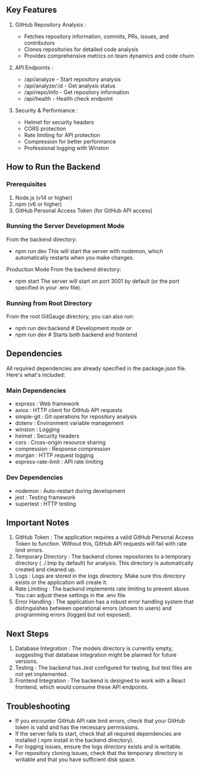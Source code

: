 ## Key Features
1. GitHub Repository Analysis :
   
   - Fetches repository information, commits, PRs, issues, and contributors
   - Clones repositories for detailed code analysis
   - Provides comprehensive metrics on team dynamics and code churn
2. API Endpoints :
   
   - /api/analyze - Start repository analysis
   - /api/analyze/:id - Get analysis status
   - /api/repo/info - Get repository information
   - /api/health - Health check endpoint
3. Security & Performance :
   
   - Helmet for security headers
   - CORS protection
   - Rate limiting for API protection
   - Compression for better performance
   - Professional logging with Winston

## How to Run the Backend

### Prerequisites
1. Node.js (v14 or higher)
2. npm (v6 or higher)
3. GitHub Personal Access Token (for GitHub API access)

### Running the Server Development Mode
From the backend directory:
- npm run dev
This will start the server with nodemon, which automatically restarts when you make changes.

 Production Mode
From the backend directory:
- npm start
The server will start on port 3001 by default (or the port specified in your .env file).

### Running from Root Directory
From the root GitGauge directory, you can also run:
- npm run dev:backend  # Development mode
or
- npm run dev  # Starts both backend and frontend

## Dependencies
All required dependencies are already specified in the package.json file. Here's what's included:

### Main Dependencies
- express : Web framework
- axios : HTTP client for GitHub API requests
- simple-git : Git operations for repository analysis
- dotenv : Environment variable management
- winston : Logging
- helmet : Security headers
- cors : Cross-origin resource sharing
- compression : Response compression
- morgan : HTTP request logging
- express-rate-limit : API rate limiting

### Dev Dependencies
- nodemon : Auto-restart during development
- jest : Testing framework
- supertest : HTTP testing

## Important Notes
1. GitHub Token : The application requires a valid GitHub Personal Access Token to function. Without this, GitHub API requests will fail with rate limit errors.
2. Temporary Directory : The backend clones repositories to a temporary directory ( ./.tmp by default) for analysis. This directory is automatically created and cleaned up.
3. Logs : Logs are stored in the logs directory. Make sure this directory exists or the application will create it.
4. Rate Limiting : The backend implements rate limiting to prevent abuse. You can adjust these settings in the .env file.
5. Error Handling : The application has a robust error handling system that distinguishes between operational errors (shown to users) and programming errors (logged but not exposed).

## Next Steps
1. Database Integration : The models directory is currently empty, suggesting that database integration might be planned for future versions.
2. Testing : The backend has Jest configured for testing, but test files are not yet implemented.
3. Frontend Integration : The backend is designed to work with a React frontend, which would consume these API endpoints.

## Troubleshooting
- If you encounter GitHub API rate limit errors, check that your GitHub token is valid and has the necessary permissions.
- If the server fails to start, check that all required dependencies are installed ( npm install in the backend directory).
- For logging issues, ensure the logs directory exists and is writable.
- For repository cloning issues, check that the temporary directory is writable and that you have sufficient disk space.
